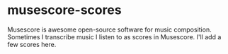 # musescore-scores
Musescore is awesome open-source software for music composition. Sometimes I transcribe music I listen to as scores in Musescore. I'll add a few scores here.
